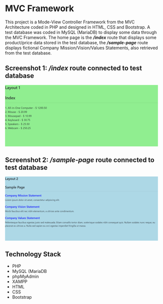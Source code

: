 # MVC Framework

This project is a Mode-View Controller Framework from the MVC Architecture coded in PHP and designed in HTML, CSS and Bootstrap. A test database was coded in MySQL (MariaDB) to display some data through the MVC Framework. The home page is the ***/index*** route that
displays some product/price data stored in the test database, 
the ***/sample-page*** route displays fictional Company Mission/Vision/Values Statements, also retrieved from the test database. 

## Screenshot 1: ***/index***  route connected to test database

![Screenshot](Screenshot_1.png)

## Screenshot 2: ***/sample-page*** route connected to test database

![Screenshot](Screenshot_2.png)


## Technology Stack

+ PHP
+ MySQL (MariaDB
+ phpMyAdmin
+ XAMPP 
+ HTML
+ CSS
+ Bootstrap
